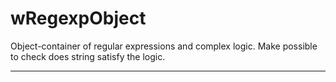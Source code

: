 # wRegexpObject

Object-container of regular expressions and complex logic. Make possible to check does string satisfy the logic.

_ _ _ _ _ _









